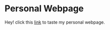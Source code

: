 # Personal Webpage

Hey! click this [link](https://dashskndash.vercel.app) to taste my personal webpage.
